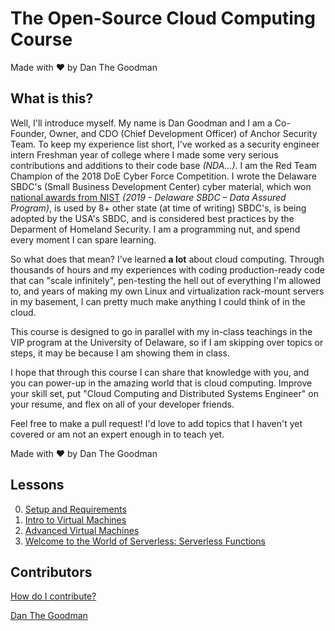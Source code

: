 # The Open-Source Cloud Computing Course
Made with ❤️ by Dan The Goodman

## What is this?

Well, I'll introduce myself. My name is Dan Goodman and I am a Co-Founder, Owner, and CDO (Chief Development Officer) of Anchor Security Team. To keep my experience list short, I've worked as a security engineer intern Freshman year of college where I made some very serious contributions and additions to their code base _(NDA...)_. I am the Red Team Champion of the 2018 DoE Cyber Force Competition. I wrote the Delaware SBDC's (Small Business Development Center) cyber material, which won [national awards from NIST](https://csrc.nist.gov/Projects/FISSEA/Contests-and-Awards/FISSEA-SATE-Winners) _(2019 - Delaware SBDC – Data Assured Program)_, is used by 8+ other state (at time of writing) SBDC's, is being adopted by the USA's SBDC, and is considered best practices by the Deparment of Homeland Security. I am a programming nut, and spend every moment I can spare learning.

So what does that mean? I've learned **a lot** about cloud computing. Through thousands of hours and my experiences with coding production-ready code that can "scale infinitely", pen-testing the hell out of everything I'm allowed to, and years of making my own Linux and virtualization rack-mount servers in my basement, I can pretty much make anything I could think of in the cloud.

This course is designed to go in parallel with my in-class teachings in the VIP program at the University of Delaware, so if I am skipping over topics or steps, it may be because I am showing them in class.

I hope that through this course I can share that knowledge with you, and you can power-up in the amazing world that is cloud computing. Improve your skill set, put "Cloud Computing and Distributed Systems Engineer" on your resume, and flex on all of your developer friends.

Feel free to make a pull request! I'd love to add topics that I haven't yet covered or am not an expert enough in to teach yet.

Made with ❤️ by Dan The Goodman

## Lessons

0. [Setup and Requirements](/00-setup_and_requirements)
1. [Intro to Virtual Machines](/01-intro_to_virtual_machines)
2. [Advanced Virtual Machines](/02-advanced_virtual_machines)
3. [Welcome to the World of Serverless: Serverless Functions](/03-serverless_functions)

## Contributors

[How do I contribute?](/how-to-contribute)

[Dan The Goodman](https://github.com/danthegoodman1)
